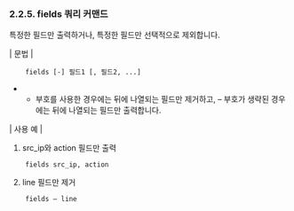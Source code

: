 ### 2.2.5. fields 쿼리 커맨드

특정한 필드만 출력하거나, 특정한 필드만 선택적으로 제외합니다.

\| 문법 \|

~~~~
	fields [-] 필드1 [, 필드2, ...]
~~~~

 * - 부호를 사용한 경우에는 뒤에 나열되는 필드만 제거하고, – 부호가 생략된 경우에는 뒤에 나열되는 필드만 출력합니다.

\| 사용 예 \|

1) src_ip와 action 필드만 출력

~~~
	fields src_ip, action
~~~

2) line 필드만 제거

~~~
	fields – line
~~~

